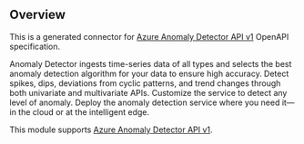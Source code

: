 ## Overview

This is a generated connector for [Azure Anomaly Detector API v1](https://azure.microsoft.com/en-us/services/cognitive-services/anomaly-detector/) OpenAPI specification.

Anomaly Detector ingests time-series data of all types and selects the best anomaly detection algorithm for your data to ensure high accuracy. Detect spikes, dips, deviations from cyclic patterns, and trend changes through both univariate and multivariate APIs. Customize the service to detect any level of anomaly. Deploy the anomaly detection service where you need it—in the cloud or at the intelligent edge.

This module supports [Azure Anomaly Detector API v1](https://azure.microsoft.com/en-us/services/cognitive-services/anomaly-detector/).                                                                                                                                                                                                                                                                               